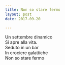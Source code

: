 ```yaml
---
title: Non so stare fermo
layout: post
date: 2017-09-20

---
```


Un settembre dinamico  
Si apre alla vita.     
Seduto in un bar     
In crociere galattiche  
Non so stare fermo  
